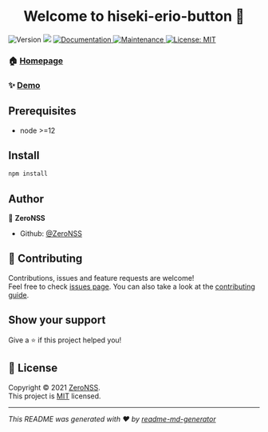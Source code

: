<h1 align="center">Welcome to hiseki-erio-button 👋</h1>
<p>
  <img alt="Version" src="https://img.shields.io/badge/version-0.2.1-blue.svg?cacheSeconds=2592000" />
  <img src="https://img.shields.io/badge/node-%3E%3D12-blue.svg" />
  <a href="https://github.com/ZeroNSS/hiseki-erio-button#readme" target="_blank">
    <img alt="Documentation" src="https://img.shields.io/badge/documentation-yes-brightgreen.svg" />
  </a>
  <a href="https://github.com/ZeroNSS/hiseki-erio-button/graphs/commit-activity" target="_blank">
    <img alt="Maintenance" src="https://img.shields.io/badge/Maintained%3F-yes-green.svg" />
  </a>
  <a href="https://github.com/ZeroNSS/hiseki-erio-button/blob/master/LICENSE" target="_blank">
    <img alt="License: MIT" src="https://img.shields.io/github/license/ZeroNSS/hiseki-erio-button" />
  </a>
</p>

### 🏠 [Homepage](https://github.com/ZeroNSS/hiseki-erio-button#readme)

### ✨ [Demo](btn.hisekierio.club)

## Prerequisites

- node >=12

## Install

```sh
npm install
```

## Author

👤 **ZeroNSS**

* Github: [@ZeroNSS](https://github.com/ZeroNSS)

## 🤝 Contributing

Contributions, issues and feature requests are welcome!<br />Feel free to check [issues page](https://github.com/ZeroNSS/hiseki-erio-button/issues). You can also take a look at the [contributing guide](https://github.com/ZeroNSS/hiseki-erio-button/blob/master/CONTRIBUTING.md).

## Show your support

Give a ⭐️ if this project helped you!

## 📝 License

Copyright © 2021 [ZeroNSS](https://github.com/ZeroNSS).<br />
This project is [MIT](https://github.com/ZeroNSS/hiseki-erio-button/blob/master/LICENSE) licensed.

***
_This README was generated with ❤️ by [readme-md-generator](https://github.com/kefranabg/readme-md-generator)_